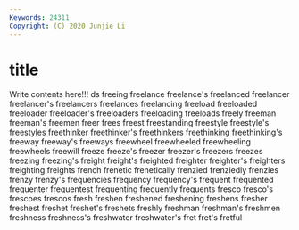 ```yaml
---
Keywords: 24311
Copyright: (C) 2020 Junjie Li
---
```


# title

Write contents here!!!
ds 
freeing 
freelance 
freelance's 
freelanced 
freelancer 
freelancer's 
freelancers 
freelances 
freelancing
freeload 
freeloaded 
freeloader 
freeloader's 
freeloaders 
freeloading 
freeloads 
freely 
freeman 
freeman's
freemen 
freer 
frees 
freest 
freestanding 
freestyle 
freestyle's 
freestyles 
freethinker 
freethinker's
freethinkers 
freethinking 
freethinking's 
freeway 
freeway's 
freeways 
freewheel 
freewheeled 
freewheeling 
freewheels
freewill 
freeze 
freeze's 
freezer 
freezer's 
freezers 
freezes 
freezing 
freezing's 
freight
freight's 
freighted 
freighter 
freighter's 
freighters 
freighting 
freights 
french 
frenetic 
frenetically
frenzied 
frenziedly 
frenzies 
frenzy 
frenzy's 
frequencies 
frequency 
frequency's 
frequent 
frequented
frequenter 
frequentest 
frequenting 
frequently 
frequents 
fresco 
fresco's 
frescoes 
frescos 
fresh
freshen 
freshened 
freshening 
freshens 
fresher 
freshest 
freshet 
freshet's 
freshets 
freshly
freshman 
freshman's 
freshmen 
freshness 
freshness's 
freshwater 
freshwater's 
fret 
fret's 
fretful
